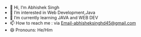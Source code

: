 - 👋 Hi, I’m Abhishek Singh
- 👀 I’m interested in Web Development,Java
- 🌱 I’m currently learning JAVA and WEB DEV
- 📫 How to reach me : via Email-abhisheksinghd45@gmail.com
- 😄 Pronouns: He/Him

<!---
abhishek07ma/abhishek07ma is a ✨ special ✨ repository because its `README.md` (this file) appears on your GitHub profile.
You can click the Preview link to take a look at your changes.
--->
